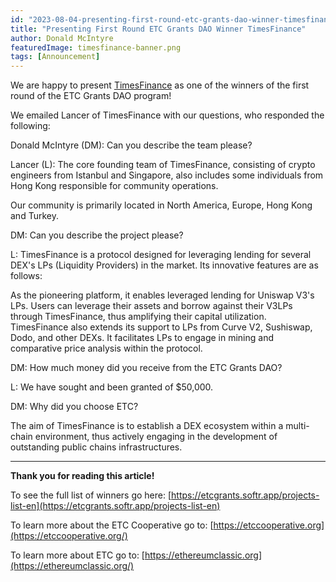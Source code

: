 ```yaml
---
id: "2023-08-04-presenting-first-round-etc-grants-dao-winner-timesfinance-cn"
title: "Presenting First Round ETC Grants DAO Winner TimesFinance"
author: Donald McIntyre
featuredImage: timesfinance-banner.png
tags: [Announcement]
---
```

We are happy to present [TimesFinance](https://etcgrants.softr.app/funded-project-details-en?recordId=rec5OBQ30NPbq30b8) as one of the winners of the first round of the ETC Grants DAO program!

We emailed Lancer of TimesFinance with our questions, who responded the following:

Donald McIntyre (DM): Can you describe the team please?

Lancer (L): The core founding team of TimesFinance, consisting of crypto engineers from Istanbul and Singapore, also includes some individuals from Hong Kong responsible for community operations.

Our community is primarily located in North America, Europe, Hong Kong and Turkey.

DM: Can you describe the project please?

L: TimesFinance is a protocol designed for leveraging lending for several DEX's LPs (Liquidity Providers) in the market. Its innovative features are as follows:

As the pioneering platform, it enables leveraged lending for Uniswap V3's LPs. Users can leverage their assets and borrow against their V3LPs through TimesFinance, thus amplifying their capital utilization. TimesFinance also extends its support to LPs from Curve V2, Sushiswap, Dodo, and other DEXs. It facilitates LPs to engage in mining and comparative price analysis within the protocol.

DM: How much money did you receive from the ETC Grants DAO?

L: We have sought and been granted of $50,000.

DM: Why did you choose ETC?

The aim of TimesFinance is to establish a DEX ecosystem within a multi-chain environment, thus actively engaging in the development of outstanding public chains infrastructures.

---

**Thank you for reading this article!**

To see the full list of winners go here: [https://etcgrants.softr.app/projects-list-en](https://etcgrants.softr.app/projects-list-en)

To learn more about the ETC Cooperative go to:  [https://etccooperative.org](https://etccooperative.org/)

To learn more about ETC go to:  [https://ethereumclassic.org](https://ethereumclassic.org/)
